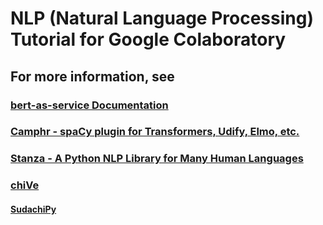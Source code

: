 # NLP (Natural Language Processing) Tutorial for Google Colaboratory

## For more information, see
### [bert-as-service Documentation](https://bert-as-service.readthedocs.io/en/latest/index.html)
### [Camphr - spaCy plugin for Transformers, Udify, Elmo, etc.](https://github.com/PKSHATechnology-Research/camphr)
### [Stanza - A Python NLP Library for Many Human Languages](https://stanfordnlp.github.io/stanza/)
### [chiVe](https://github.com/WorksApplications/chiVe)
#### [SudachiPy](https://github.com/WorksApplications/SudachiPy)
